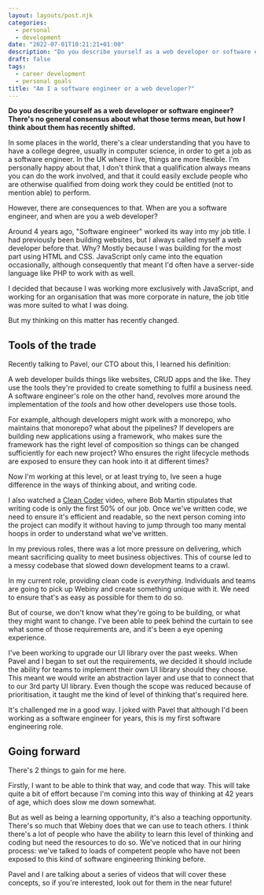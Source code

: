 ```yaml
---
layout: layouts/post.njk
categories:
  - personal
  - development
date: "2022-07-01T10:21:21+01:00"
description: "Do you describe yourself as a web developer or software engineer? There's no general consensus about what those terms mean, however my understanding has recently shifted."
draft: false
tags:
  - career development
  - personal goals
title: "Am I a software engineer or a web developer?"
---
```

**Do you describe yourself as a web developer or software engineer? There's no general consensus about what those terms mean, but how I think about them has recently shifted.**

In some places in the world, there's a clear understanding that you have to have a college degree, usually in computer science, in order to get a job as a software engineer. In the UK where I live, things are more flexible. I'm personally happy about that, I don't think that a qualification always means you can do the work involved, and that it could easily exclude people who are otherwise qualified from doing work they could be entitled (not to mention able) to perform.

However, there are consequences to that. When are you a software engineer, and when are you a web developer?

Around 4 years ago, "Software engineer" worked its way into my job title. I had previously been building websites, but I always called myself a web developer before that. Why? Mostly because I was building for the most part using HTML and CSS. JavaScript only came into the equation occasionally, although consequently that meant I'd often have a server-side language like PHP to work with as well.

I decided that because I was working more exclusively with JavaScript, and working for an organisation that was more corporate in nature, the job title was more suited to what I was doing.

But my thinking on this matter has recently changed.

## Tools of the trade

Recently talking to Pavel, our CTO about this, I learned his definition:

A web developer builds things like websites, CRUD apps and the like. They use the tools they're provided to create something to fulfil a business need. A software engineer's role on the other hand, revolves more around the implementation of the _tools_ and how other developers use those tools.

For example, although developers might work with a monorepo, who maintains that monorepo? what about the pipelines? If developers are building new applications using a framework, who makes sure the framework has the right level of composition so things can be changed sufficiently for each new project? Who ensures the right lifecycle methods are exposed to ensure they can hook into it at different times?

Now I'm working at this level, or at least trying to, Ive seen a huge difference in the ways of thinking about, and writing code.

I also watched a [Clean Coder](https://cleancoder.com/products) video, where Bob Martin stipulates that writing code is only the first 50% of our job. Once we've written code, we need to ensure it's efficient and readable, so the next person coming into the project can modify it without having to jump through too many mental hoops in order to understand what we've written.

In my previous roles, there was a lot more pressure on delivering, which meant sacrificing quality to meet business objectives. This of course led to a messy codebase that slowed down development teams to a crawl.

In my current role, providing clean code is _everything_. Individuals and teams are going to pick up Webiny and create something unique with it. We need to ensure that's as easy as possible for them to do so.

But of course, we don't know what they're going to be building, or what they might want to change. I've been able to peek behind the curtain to see what some of those requirements are, and it's been a eye opening experience.

I've been working to upgrade our UI library over the past weeks. When Pavel and I began to set out the requirements, we decided it should include the ability for teams to implement their own UI library should they choose. This meant we would write an abstraction layer and use that to connect that to our 3rd party UI library. Even though the scope was reduced because of prioritisation, it taught me the kind of level of thinking that's required here.

It's challenged me in a good way. I joked with Pavel that although I'd been working as a software engineer for years, this is my first software engineering role.

## Going forward

There's 2 things to gain for me here.

Firstly, I want to be able to think that way, and code that way. This will take quite a bit of effort because I'm coming into this way of thinking at 42 years of age, which does slow me down somewhat.

But as well as being a learning opportunity, it's also a teaching opportunity. There's so much that Webiny does that we can use to teach others. I think there's a lot of people who have the ability to learn this level of thinking and coding but need the resources to do so. We've noticed that in our hiring process: we've talked to loads of competent people who have not been exposed to this kind of software engineering thinking before.

Pavel and I are talking about a series of videos that will cover these concepts, so if you're interested, look out for them in the near future!
